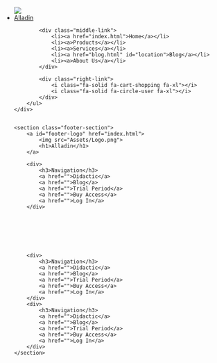 <!DOCTYPE html>
<html lang="en">
<head>
    <meta charset="UTF-8">
    <meta name="viewport" content="width=device-width, initial-scale=1.0">
    <link rel="stylesheet" href="general.css">
    <script src="general.js"></script>
    <title>Alladin-</title>
</head>
<body>
    <div id="nav-bar">
        <ul class="header">
            <a class="left-link" href="#">
                <img src="Assets/Logo.png">
                <li>Alladin</li>
            </a>

            <div class="middle-link">
                <li><a href="index.html">Home</a></li>
                <li><a>Products</a></li>
                <li><a>Services</a></li>
                <li><a href="blog.html" id="location">Blog</a></li>
                <li><a>About Us</a></li>
            </div>

            <div class="right-link">
                <i class="fa-solid fa-cart-shopping fa-xl"></i>
                <i class="fa-solid fa-circle-user fa-xl"></i>
            </div>
        </ul>
    </div>


    <section class="footer-section">
        <a id="footer-logo" href="index.html">
            <img src="Assets/Logo.png">
            <h1>Alladin</h1>
        </a>

        <div>
            <h3>Navigation</h3>
            <a href="">Didactic</a>
            <a href="">Blog</a>
            <a href="">Trial Period</a>
            <a href="">Buy Access</a>
            <a href="">Log In</a>
        </div>






        
        <div>
            <h3>Navigation</h3>
            <a href="">Didactic</a>
            <a href="">Blog</a>
            <a href="">Trial Period</a>
            <a href="">Buy Access</a>
            <a href="">Log In</a>
        </div>
        <div>
            <h3>Navigation</h3>
            <a href="">Didactic</a>
            <a href="">Blog</a>
            <a href="">Trial Period</a>
            <a href="">Buy Access</a>
            <a href="">Log In</a>
        </div>
    </section>
</html>